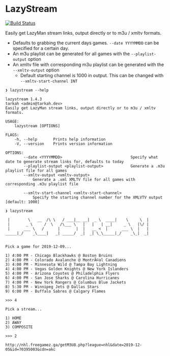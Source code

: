 # LazyStream
[![Build Status](https://dev.azure.com/tarkah/lazystream/_apis/build/status/tarkah.lazystream?branchName=master)](https://dev.azure.com/tarkah/lazystream/_build/latest?definitionId=11&branchName=master)

Easily get LazyMan stream links, output directly or to m3u / xmltv formats.

- Defaults to grabbing the current days games. `--date YYYYMMDD` can be specified for a certain day. 
- An m3u playlist can be generated for all games with the `--playlist-output` option
- An xmltv file with corresponding m3u playlist can be generated with the `--xmltv-output` option
    - Default starting channel is 1000 in output. This can be changed with `--xmltv-start-channel INT`

```
❯ lazystream --help

lazystream 1.4.3
tarkah <admin@tarkah.dev>
Easily get LazyMan stream links, output directly or to m3u / xmltv formats.

USAGE:
    lazystream [OPTIONS]

FLAGS:
    -h, --help       Prints help information
    -V, --version    Prints version information

OPTIONS:
        --date <YYYYMMDD>                              Specify what date to generate stream links for, defaults to today
        --playlist-output <playlist-output>            Generate a .m3u playlist file for all games
        --xmltv-output <xmltv-output>
            Generate a .xml XMLTV file for all games with corresponding .m3u playlist file

        --xmltv-start-channel <xmltv-start-channel>
            Specify the starting channel number for the XMLVTV output [default: 1000]

❯ lazystream

 |        \   __  /\ \   / ___|__ __|  _ \  ____|    \     \  | 
 |       _ \     /  \   /\___ \   |   |   | __|     _ \   |\/ | 
 |      ___ \   /      |       |  |   __ <  |      ___ \  |   | 
_____|_/    _\____|   _| _____/  _|  _| \_\_____|_/    _\_|  _| 


Pick a game for 2019-12-09...

1) 4:00 PM - Chicago Blackhawks @ Boston Bruins
2) 4:00 PM - Colorado Avalanche @ MontrÃ©al Canadiens
3) 4:00 PM - Minnesota Wild @ Tampa Bay Lightning
4) 4:00 PM - Vegas Golden Knights @ New York Islanders
5) 4:00 PM - Arizona Coyotes @ Philadelphia Flyers
6) 4:00 PM - San Jose Sharks @ Carolina Hurricanes
7) 4:00 PM - New York Rangers @ Columbus Blue Jackets
8) 5:30 PM - Winnipeg Jets @ Dallas Stars
9) 6:00 PM - Buffalo Sabres @ Calgary Flames

>>> 4

Pick a stream...

1) HOME
2) AWAY
3) COMPOSITE

>>> 2

http://nhl.freegamez.ga/getM3U8.php?league=nhl&date=2019-12-05&id=70395003&cdn=akc
```